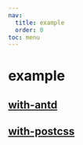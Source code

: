 ```yaml
---
nav:
  title: example
  order: 0
toc: menu
---
```


#  example

## [with-antd](https://github.com/luoguoxiong/hulljs/tree/main/example/with-antd)

## [with-postcss](https://github.com/luoguoxiong/hulljs/tree/main/example/with-postcss)